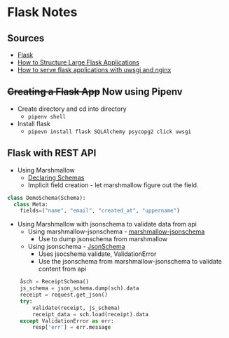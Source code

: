 # Flask Notes

## Sources
* [Flask](http://flask.pocoo.org)
* [How to Structure Large Flask Applications](https://www.digitalocean.com/community/tutorials/how-to-structure-large-flask-applications)
* [How to serve flask applications with uwsgi and nginx](https://www.digitalocean.com/community/tutorials/how-to-serve-flask-applications-with-uwsgi-and-nginx-on-ubuntu-14-04)

## ~~Creating a Flask App~~ Now using Pipenv
* Create directory and cd into directory
  * `pipenv shell`
* Install flask
  * `pipevn install flask SQLAlchemy psycopg2 click uwsgi`

## Flask with REST API
* Using Marshmallow
    * [Declaring Schemas](https://marshmallow.readthedocs.io/en/latest/quickstart.html#declaring-schemas)
    * Implicit field creation - let marshmallow figure out the field.
```python
class DemoSchema(Schema):
  class Meta:
    fields=("name", "email", "created_at", "uppername")
```

* Using Marshmallow with jsonschema to validate data from api
    * Using marshmallow-jsonschema - [marshmallow-jsonschema](https://github.com/fuhrysteve/marshmallow-jsonschema)
        * Use to dump jsonschema from marshmallow
    * Using jsonschema - [JsonSchema](https://github.com/Julian/jsonschema)
        * Uses jsocshema validate, ValidationError
        * Use the jsonschema from marshmallow-jsonschema to validate content from api
```python
    åsch = ReceiptSchema()
    js_schema = json_schema.dump(sch).data
    receipt = request.get_json()
    try:
        validate(receipt, js_schema)
        receipt_data = sch.load(receipt).data
    except ValidationError as err:
        resp['err'] = err.message
```   
